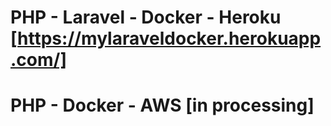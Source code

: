 # PHP - Laravel - Docker - Heroku [https://mylaraveldocker.herokuapp.com/]

# PHP - Docker - AWS [in processing]
